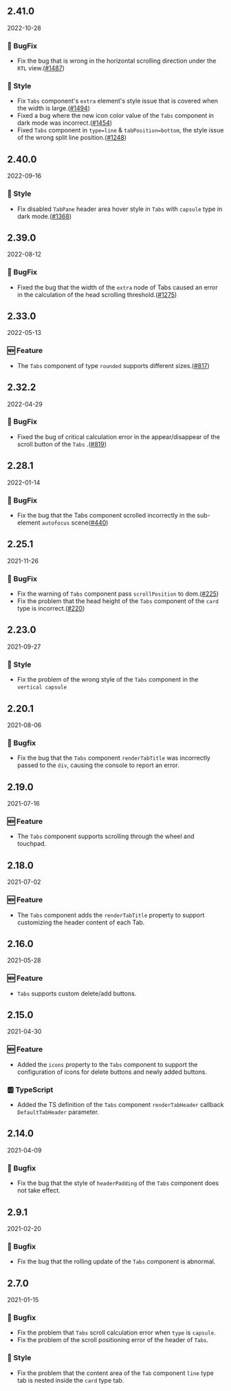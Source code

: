 ## 2.41.0

2022-10-28

### 🐛 BugFix

- Fix the bug that is wrong in the horizontal scrolling direction under the `RTL` view.([#1487](https://github.com/arco-design/arco-design/pull/1487))

### 💅 Style

- Fix `Tabs` component's `extra` element's style issue that is covered when the width is large.([#1494](https://github.com/arco-design/arco-design/pull/1494))
- Fixed a bug where the new icon color value of the `Tabs` component in dark mode was incorrect.([#1454](https://github.com/arco-design/arco-design/pull/1454))
- Fixed `Tabs` component in `type=line` & `tabPosition=bottom`, the style issue of the wrong split line position.([#1248](https://github.com/arco-design/arco-design/pull/1248))

## 2.40.0

2022-09-16

### 💅 Style

- Fix disabled `TabPane` header area hover style in `Tabs` with `capsule` type in dark mode.([#1368](https://github.com/arco-design/arco-design/pull/1368))

## 2.39.0

2022-08-12

### 🐛 BugFix

- Fixed the bug that the width of the `extra` node of Tabs caused an error in the calculation of the head scrolling threshold.([#1275](https://github.com/arco-design/arco-design/pull/1275))

## 2.33.0

2022-05-13

### 🆕 Feature

- The `Tabs` component of type `rounded` supports different sizes.([#817](https://github.com/arco-design/arco-design/pull/817))

## 2.32.2

2022-04-29

### 🐛 BugFix

- Fixed the bug of critical calculation error in the appear/disappear of the scroll button of the `Tabs` .([#819](https://github.com/arco-design/arco-design/pull/819))

## 2.28.1

2022-01-14

### 🐛 BugFix

- Fix the bug that the Tabs component scrolled incorrectly in the sub-element `autofocus` scene([#440](https://github.com/arco-design/arco-design/pull/440))

## 2.25.1

2021-11-26

### 🐛 BugFix

- Fix the warning of `Tabs` component pass `scrollPosition` to dom.([#225](https://github.com/arco-design/arco-design/pull/225))
- Fix the problem that the head height of the `Tabs` component of the `card` type is incorrect.([#220](https://github.com/arco-design/arco-design/pull/220))

## 2.23.0

2021-09-27

### 💅 Style

- Fix the problem of the wrong style of the `Tabs` component in the `vertical capsule`

## 2.20.1

2021-08-06

### 🐛 Bugfix

- Fix the bug that the `Tabs` component `renderTabTitle` was incorrectly passed to the `div`, causing the console to report an error.

## 2.19.0

2021-07-16

### 🆕 Feature

- The `Tabs` component supports scrolling through the wheel and touchpad.

## 2.18.0

2021-07-02

### 🆕 Feature

- The `Tabs` component adds the `renderTabTitle` property to support customizing the header content of each Tab.



## 2.16.0

2021-05-28

### 🆕 Feature

- `Tabs` supports custom delete/add buttons.

## 2.15.0

2021-04-30

### 🆕 Feature

- Added the `icons` property to the `Tabs` component to support the configuration of icons for delete buttons and newly added buttons.

### 🆎 TypeScript

- Added the TS definition of the `Tabs` component `renderTabHeader` callback `DefaultTabHeader` parameter.

## 2.14.0

2021-04-09

### 🐛 Bugfix

- Fix the bug that the style of `headerPadding` of the `Tabs` component does not take effect.

## 2.9.1

2021-02-20

### 🐛 Bugfix

- Fix the bug that the rolling update of the `Tabs` component is abnormal.

## 2.7.0

2021-01-15

### 🐛 Bugfix

- Fix the problem that `Tabs` scroll calculation error when `type` is `capsule`.
- Fix the problem of the scroll positioning error of the header of `Tabs`.

### 💅 Style

- Fix the problem that the content area of the `Tab` component `line` type tab is nested inside the `card` type tab.


